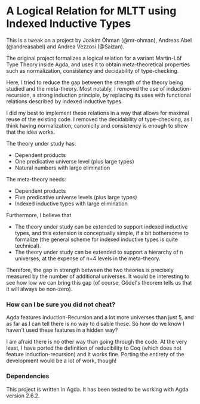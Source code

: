 # A Logical Relation for MLTT using Indexed Inductive Types #

This is a tweak on a project by Joakim Öhman (@mr-ohman), Andreas Abel (@andreasabel) and
Andrea Vezzosi (@Saizan).

The original project formalizes a logical relation for a variant Martin-Löf Type Theory
inside Agda, and uses it to obtain meta-theoretical properties such as normalization,
consistency and decidability of type-checking.

Here, I tried to reduce the gap between the strength of the theory being studied and the
meta-theory. Most notably, I removed the use of induction-recursion, a strong induction
principle, by replacing its uses with functional relations described by indexed inductive
types.

I did my best to implement these relations in a way that allows for maximal reuse
of the existing code. I removed the decidability of type-checking, as I think having
normalization, canonicity and consistency is enough to show that the idea works.

The theory under study has:
- Dependent products
- One predicative universe level (plus large types)
- Natural numbers with large elimination

The meta-theory needs:
- Dependent products
- Five predicative universe levels (plus large types)
- Indexed inductive types with large elimination

Furthermore, I believe that
- The theory under study can be extended to support indexed inductive types, and this
extension is conceptually simple, if a bit bothersome to formalize (the general scheme
for indexed inductive types is quite technical).
- The theory under study can be extended to support a hierarchy of n universes, at the
expense of n+4 levels in the meta-theory.

Therefore, the gap in strength between the two theories is precisely measured by the number
of additional universes. It would be interesting to see how low we can bring this gap
(of course, Gödel's theorem tells us that it will always be non-zero).

### How can I be sure you did not cheat? ###

Agda features Induction-Recursion and a lot more universes than just 5, and as far as I can tell 
there is no way to disable these. So how do we know I haven't used these features in a
hidden way?

I am afraid there is no other way than going through the code. At the very least, I have
ported the definition of reducibility to Coq (which does not feature induction-recursion)
and it works fine. Porting the entirety of the development would be a lot of work, though!

### Dependencies ###

This project is written in Agda. It has been tested to be working with Agda version 2.6.2.
